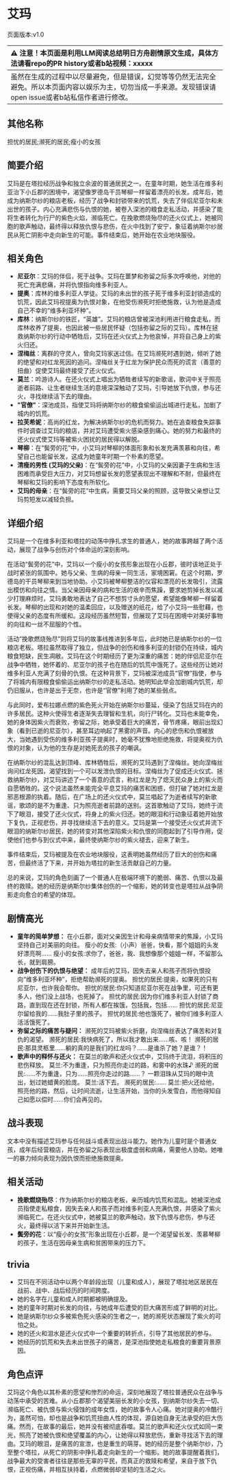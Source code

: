 # 艾玛
页面版本:v1.0
 

| :warning: 注意！本页面是利用LLM阅读总结明日方舟剧情原文生成，具体方法请看repo的PR history或者b站视频：xxxxx           |
|:----------------------------|
| 虽然在生成的过程中以尽量避免，但是错误，幻觉等等仍然无法完全避免。所以本页面内容以娱乐为主，切勿当成一手来源。发现错误请open issue或者b站私信作者进行修改。|



## 其他名称
担忧的居民;濒死的居民;瘦小的女孩
## 简要介绍
艾玛是在塔拉经历战争和独立余波的普通居民之一。在童年时期，她生活在维多利亚治下小丘郡的困境中，渴望像罗德岛干员琴柳一样留着漂亮的长发。成年后，她成为纳斯尔纱的粮店老板，经历了战争和封锁带来的饥荒，失去了伴侣尼亚尔和未出世的孩子。内心充满悲伤与仇恨的她，被卷入深池的粮食走私活动，并感染了能将生者转化为行尸的紫色火焰，濒临死亡。在挽歌燃烧殆尽的还火仪式上，她被同胞的歌声触动，最终得以释放仇恨与悲伤，在火中找到了安宁，象征着纳斯尔纱居民从死亡阴影中走向新生的可能。事件结束后，她开始在农业地块服役。
## 相关角色
-   **尼亚尔**：艾玛的伴侣，死于战争。艾玛在噩梦和弥留之际多次呼唤他，对他的死亡充满悲痛，并将仇恨指向维多利亚人。
-   **提奥**：库林的维多利亚人学徒。艾玛的未出世的孩子死于维多利亚封锁造成的饥荒，因此艾玛视提奥为仇恨对象，在他受伤濒死时拒绝施救，认为他是造成自己不幸的“维多利亚坏种”。
-   **库林**：纳斯尔纱的铁匠，“英雄”。艾玛的粮店曾被深池利用进行粮食走私，而库林收养了提奥，也因此被一些居民怀疑（包括弥留之际的艾玛）。库林在拯救纳斯尔纱的行动中牺牲后，艾玛在还火仪式上为他哀悼，并将自己身上的紫火归还。
-   **涅梅丝**：离群的守灵人，曾向艾玛家送过信。在艾玛濒死时遇到她，倾听了她的绝望和对红龙死因的追问。涅梅丝关于红龙为保护民众而死的谎言（善意的扭曲）促使艾玛最终接受了还火仪式。
-   **莫兰**：吟游诗人。在还火仪式上唱出为牺牲者续写的新歌谣，歌词中关于照亮逝者前路、让生者继续生活的意境深深触动了艾玛，引导她放下仇恨，参与还火，寻找继续活下去的理由。
-   **"官僚"**：深池成员，指使艾玛将纳斯尔纱的粮食偷偷运出城进行走私，加剧了城内的饥荒。
-   **拉芙希妮**：高尚的红龙，为解决纳斯尔纱的危机而努力。她在追查粮食失踪事件时调查过艾玛的粮店，并对艾玛遭受紫火感染感到痛心。她的努力和最终的还火仪式使艾玛等被紫火困扰的居民得以解脱。
-   **琴柳**：在“鬓旁的花”中，小艾玛对琴柳的体面形象和长发充满羡慕和向往，希望自己也能留长发，这成为她童年时期一个朴素的愿望。
-   **清瘦的男性 (艾玛的父亲)**：在“鬓旁的花”中，小艾玛的父亲因妻子生病和生活困难而承受巨大压力，对艾玛想留长发的愿望表现出不理解和不耐，但最终在琴柳和艾玛的影响下态度有所软化。
-   **艾玛的母亲**：在“鬓旁的花”中生病，需要艾玛父亲的照顾，这导致父亲想让艾玛剪短发以减轻负担。
## 详细介绍
艾玛是一个在维多利亚和塔拉的动荡中挣扎求生的普通人，她的故事跨越了两个活动，展现了战争与创伤对个体命运的深刻影响。

在活动“鬓旁的花”中，艾玛以一个瘦小的女孩形象出现在小丘郡，彼时该地正处于战时紧张的氛围中。她与父亲、生病的母亲一同生活，家境困窘。在这个时期，罗德岛的干员琴柳来到当地协助。小艾玛被琴柳整洁的仪容和漂亮的长发吸引，流露出模仿和向往之情。当父亲因母亲的病和生活的艰辛而焦躁，要求她剪掉长发以减少打理麻烦时，艾玛勇敢地表达了自己不想剪寸头的愿望，希望能像琴柳一样留着长发。琴柳的出现和对她的温柔回应，以及赠送的纸花，给了小艾玛一些慰藉，也使得父亲的态度有所缓和。这段经历虽然短暂，但展现了艾玛在困境中对美好事物的向往和一丝不屈服的个性。

活动“挽歌燃烧殆尽”则将艾玛的故事线推进到多年后，此时她已是纳斯尔纱的一位粮店老板。塔拉虽然取得了独立，但战争的创伤和维多利亚的封锁仍在持续，城内粮食短缺，民生凋敝。艾玛在这个时期经历了更为深重的痛苦：她的伴侣尼亚尔在战争中牺牲，她怀着的、尼亚尔的孩子也在随后的饥荒中饿死了。这些经历让她对维多利亚人充满了刻骨的仇恨。在这种背景下，艾玛被深池成员“官僚”指使，参与了将城内有限粮食偷偷运出纳斯尔纱的走私活动。她明知此举会加剧城内饥荒，却仍旧服从，也许是出于无奈，也许是“官僚”利用了她的某些弱点。

与此同时，爱布拉娜点燃的紫色死火开始在纳斯尔纱蔓延，侵染了包括艾玛在内的许多居民。这种火使得生者逐渐失去理智和生机，向行尸转化。艾玛也未能幸免，她的身体因紫火而衰败，弥留之际，她承受着巨大的痛苦，骨节疼痛，眼前出现幻象（看到已逝的尼亚尔），甚至耳边响起了黑雾的声音。内心的悲伤和仇恨被放大，当她遇到受伤的维多利亚孩子提奥时，她毫不犹豫地拒绝施救，将提奥视为仇恨的对象，认为他的生存是对她死去的孩子的嘲讽。

在纳斯尔纱的混乱达到顶峰、库林牺牲后，濒死的艾玛遇到了涅梅丝。她向涅梅丝询问红龙死因，渴望找到一个可以发泄仇恨的目标。涅梅丝为了促成还火仪式、拯救纳斯尔纱，对艾玛讲述了一个善意的谎言，称红龙是为了熄灭民众身上的紫火而自愿牺牲的。这个说法虽然未能完全平息艾玛的痛苦和困惑，但打破了她对红龙是邪恶根源的执着。随后，在广场上的还火仪式中，莫兰唱起了为逝者续写的新歌谣，歌颂的是不为重逢、只为照亮逝者前路的送别。这首歌触动了艾玛，她终于流下了眼泪，接受了还火仪式，将身上的紫火归还。她的眼泪和行动象征着她开始放下复仇，正视悲伤，并寻找继续活下去的意义。艾玛是第一个接受还火仪式并流下眼泪的纳斯尔纱居民，她的转变对其他深陷紫火和仇恨的同胞起到了引导作用，促使他们也参与到仪式中来，最终使纳斯尔纱的紫火褪去，迎来了新生。

事件结束后，艾玛被提及在农业地块服役，这表明她虽然经历了巨大的创伤和痛苦，但最终活了下来，并开始为塔拉的新生活贡献自己的力量。

总的来说，艾玛的角色刻画了一个普通人在极端环境下的脆弱、痛苦、仇恨以及最终的救赎。她的经历是纳斯尔纱集体创伤的一个缩影，她的转变也是塔拉从战争阴影走向愈合的希望的体现。
## 剧情高光
*   **童年的简单梦想：** 在小丘郡，面对父亲因生计和母亲病情带来的焦躁，小艾玛坚持自己对美丽的向往。
    瘦小的女孩:（小声）爸爸，快看，那个姐姐的头发好漂亮啊......
    瘦小的女孩:求你了，爸爸，我、我想像那个姐姐一样，不留那么长，就到肩膀。
*   **战争创伤下的仇恨与绝望：** 成年后的艾玛，因失去亲人和孩子而将仇恨投向“维多利亚坏种”，拒绝帮助濒死的提奥。
    担忧的居民:提奥，如果死的只有尼亚尔，也许我会帮你。
    担忧的居民:你只知道尼亚尔死在战争里，可还有更多人，他们没上战场，也死掉了。
    担忧的居民:因为你们维多利亚人封锁了商路，直到现在还在封锁，所有人都在挨饿，包括我，包括......
    担忧的居民:尼亚尔留给我的......我肚子里的孩子。
    担忧的居民:他也饿死了，被你们维多利亚人活活饿死了。
*   **弥留之际的痛苦与疑问：** 濒死的艾玛被紫火折磨，向涅梅丝表达了痛苦和对复仇的渴望。
    濒死的居民:我快病死了，所以我才敢出来......咳、咳！
    濒死的居民:那具灵柩里......躺的真的是我们的红龙吗？......是谁杀了她？是谁？！
*   **歌声中的释怀与还火：** 在莫兰的歌声和还火仪式中，艾玛终于流泪，将积压的悲伤释放。
    莫兰:不为重逢，只为照亮你走过的路，和雾中的水珠♪
    濒死的居民:......不为重逢，只为......照亮你走过的路......？
    一颗泪珠从艾玛的眼中流出，划过她蜡黄的脸庞。
    莫兰:活下去。
    濒死的居民:......
    莫兰:把火还给他，照亮他的路，然后，让时间流逝，让生活开始，当你的头发雪白，而他得知自己如愿以偿时......你们会再见的。
## 战斗表现
文本中没有描述艾玛参与任何战斗或表现出战斗能力。她作为儿童时是个普通女孩，成年后经营粮店，并在弥留之际表现出极度虚弱和病痛，需要他人协助。她唯一的暴力倾向表现为因仇恨而拒绝施救提奥。
## 相关活动
-   **挽歌燃烧殆尽**：作为纳斯尔纱的粮店老板，亲历城内饥荒和混乱。她被深池成员指使走私粮食，因失去亲人和孩子而对维多利亚人充满仇恨，并感染了紫火濒临死亡。在还火仪式中，她被莫兰的歌声触动，放下仇恨与悲伤，参与还火，最终得以活下来并开始新生活。
-   **鬓旁的花**：以“瘦小的女孩”形象出现在小丘郡，是一个渴望留长发、羡慕琴柳的孩子，生活在因母亲生病和贫困带来的压力下。
## trivia
*   艾玛在不同活动中以两个年龄段出现（儿童和成人），展现了塔拉地区居民在战前、战中、战后经历的时间跨度。
*   她的名字在儿童和成人时期都被明确提及。
*   她的童年时期对长发的向往，与她成年后遭受的巨大痛苦形成了鲜明的对比。
*   她是纳斯尔纱众多被紫色死火感染的生者之一，她的濒死状态展现了紫火的可怕之处。
*   她的还火和泪水是还火仪式中一个重要的转折点，引导了其他居民的参与。
*   她经历的饥荒和失去未出世孩子的痛苦，是深池指使她走私粮食的重要背景原因。
## 角色点评
艾玛这个角色以其朴素的愿望和惨烈的命运，深刻地展现了塔拉普通民众在战争与动荡中承受的苦难。从小丘郡那个渴望美丽长发的小女孩，到纳斯尔纱失去一切、濒临死亡、被仇恨与紫火侵蚀的成年女性，她的故事令人心痛。她对提奥的冷酷行为，虽然可怕，却也是战争和饥荒扭曲人性的体现，源自她自身无法承受的巨大伤痛。然而，在故事的最后，她并没有被彻底吞噬。莫兰的歌声和还火仪式如同一束光，照亮了她被仇恨和绝望覆盖的内心，让她得以释放悲伤，重新寻找活下去的理由。艾玛的眼泪，是痛苦的宣泄，也是重生的萌芽。她的经历是整个纳斯尔纱，乃至整个塔拉，从死亡的阴影中挣扎着走向新生的一个缩影。她的故事提醒着我们，战争最大的受害者往往是那些无辜的平民，而真正的救赎和希望，来自于放下仇恨，正视伤痛，并相互扶持着，点燃微弱却坚韧的生活之火。